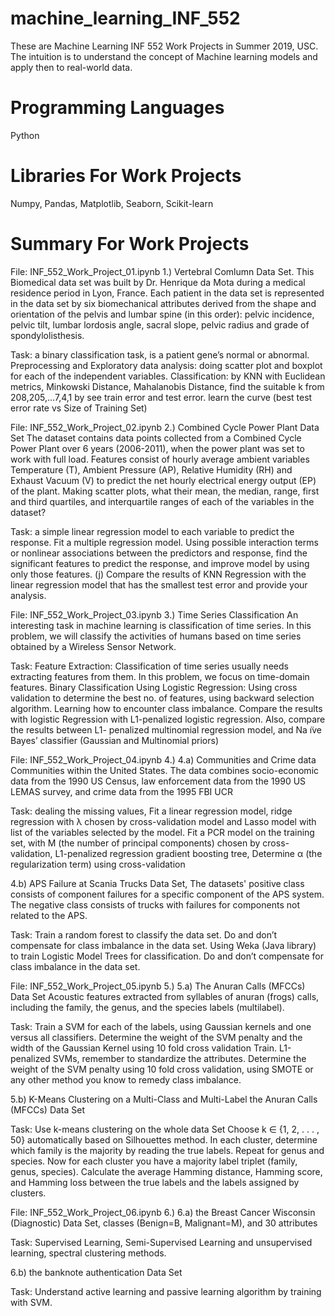 # machine_learning_INF_552
These are Machine Learning INF 552 Work Projects in Summer 2019, USC. The intuition is to understand the concept of Machine learning models and apply then to real-world data.

# Programming Languages

Python

# Libraries For Work Projects

Numpy, Pandas, Matplotlib, Seaborn, Scikit-learn

# Summary For Work Projects

File: INF_552_Work_Project_01.ipynb
1.)	Vertebral Comlumn Data Set. This Biomedical data set was built by Dr. Henrique da Mota during a medical residence period in Lyon, France. Each patient in the data set is represented in the data set by six biomechanical attributes derived from the shape and orientation of the pelvis and lumbar spine (in this order): pelvic incidence, pelvic tilt, lumbar lordosis angle, sacral slope, pelvic radius and grade of spondylolisthesis. 

Task: a binary classification task, is a patient gene’s normal or abnormal. 
Preprocessing and Exploratory data analysis: doing scatter plot and boxplot for each of the independent variables. 
Classification: by KNN  with Euclidean metrics, Minkowski Distance, Mahalanobis Distance, find the suitable k from 208,205,…7,4,1 by see train error and test error. learn the curve (best test error rate vs Size of Training Set)

File: INF_552_Work_Project_02.ipynb
2.)	Combined Cycle Power Plant Data Set  The dataset contains data points collected from a Combined Cycle Power Plant over 6 years (2006-2011), when the power plant was set to work with full load. Features consist of hourly average ambient variables Temperature (T), Ambient Pressure (AP), Relative Humidity (RH) and Exhaust Vacuum (V) to predict the net hourly electrical energy output (EP) of the plant. 
Making scatter plots, what their mean, the median, range, first and third quartiles, and interquartile ranges of each of the variables in the dataset? 

Task: a simple linear regression model to each variable to predict the response. Fit a multiple regression model. Using possible interaction terms or nonlinear associations between the predictors and response, find the significant features to predict the response, and improve model by using only those features. (j)  Compare the results of KNN Regression with the linear regression model that has the smallest test error and provide your analysis. 

File: INF_552_Work_Project_03.ipynb
3.)	Time Series Classification An interesting task in machine learning is classification of time series. In this problem, we will classify the activities of humans based on time series obtained by a Wireless Sensor Network.

Task: Feature Extraction: Classification of time series usually needs extracting features from them. In this problem, we focus on time-domain features. 
Binary Classification Using Logistic Regression: Using cross validation to determine the best no. of features, using backward selection algorithm. Learning how to encounter class imbalance. Compare the results with logistic Regression with L1-penalized logistic regression. Also, compare the results between L1- penalized multinomial regression model, and Na ̈ıve Bayes’ classifier (Gaussian and Multinomial priors)

File: INF_552_Work_Project_04.ipynb
4.)	
4.a)  Communities and Crime data Communities within the United States. The data combines socio-economic data from the 1990 US Census, law enforcement data from the 1990 US LEMAS survey, and crime data from the 1995 FBI UCR

Task: dealing the missing values, Fit a linear regression model, ridge regression with λ chosen by cross-validation model and Lasso model with list of the variables selected by the model. Fit a PCR model on the training set, with M (the number of principal components) chosen by cross-validation, L1-penalized regression gradient boosting tree, Determine α (the regularization term) using cross-validation 

4.b) APS Failure at Scania Trucks Data Set, The datasets' positive class consists of component failures for a specific component of the APS system. The negative class consists of trucks with failures for components not related to the APS.

Task: Train a random forest to classify the data set. Do and don’t compensate for class imbalance in the data set. Using Weka (Java library) to train Logistic Model Trees for classification. Do and don’t compensate for class imbalance in the data set.

File: INF_552_Work_Project_05.ipynb
5.)	
5.a) The Anuran Calls (MFCCs) Data Set Acoustic features extracted from syllables of anuran (frogs) calls, including the family, the genus, and the species labels (multilabel).

Task:  Train a SVM for each of the labels, using Gaussian kernels and one versus all classifiers. Determine the weight of the SVM penalty and the width of the Gaussian Kernel using 10 fold cross validation Train. L1-penalized SVMs, remember to standardize the attributes. Determine the weight of the SVM penalty using 10 fold cross validation, using SMOTE or any other method you know to remedy class imbalance.

5.b) K-Means Clustering on a Multi-Class and Multi-Label the Anuran Calls (MFCCs) Data Set 

Task: Use k-means clustering on the whole data Set Choose k ∈ {1, 2, . . . , 50} automatically based on Silhouettes method. In each cluster, determine which family is the majority by reading the true labels. Repeat for genus and species. Now for each cluster you have a majority label triplet (family, genus, species). Calculate the average Hamming distance, Hamming score, and Hamming loss between the true labels and the labels assigned by clusters.

File: INF_552_Work_Project_06.ipynb
6.)	
6.a) the Breast Cancer Wisconsin (Diagnostic) Data Set, classes (Benign=B, Malignant=M), and 30 attributes

Task: Supervised Learning, Semi-Supervised Learning and unsupervised learning, spectral clustering methods. 

6.b) the banknote authentication Data Set

Task: Understand active learning and passive learning algorithm by training with SVM.
